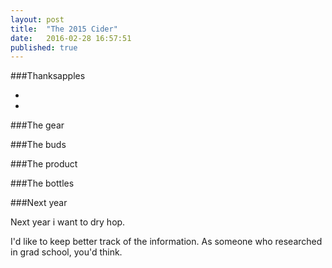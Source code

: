 ```yaml
---
layout: post
title:  "The 2015 Cider"
date:   2016-02-28 16:57:51
published: true
---
```


###Thanksapples

 *
 *

###The gear



###The buds   



###The product


###The bottles



###Next year

Next year i want to dry hop.

I'd like to keep better track of the information.  As someone who researched in grad school, you'd think.
